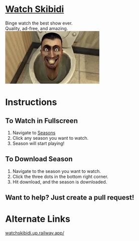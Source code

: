 # [Watch Skibidi](https://watchskibidi.github.io)
Binge watch the best show ever. <br>
Quality, ad-free, and amazing. <br>
![Skibidi Toilet](/assets/img/skibidi.jpg)

# Instructions 
## To Watch in Fullscreen
1. Navigate to [Seasons](https://watchskibidi.github.io/seasons.html)
2. Click any season you want to watch.
3. Season will start playing!
## To Download Season
1. Navigate to the season you want to watch.
2. Click the three dots in the bottom right corner.
3. Hit download, and the season is downloaded.
## Want to help? Just create a pull request!
# Alternate Links
[watchskibidi.up.railway.app/](https://watchskibidi.up.railway.app/)
